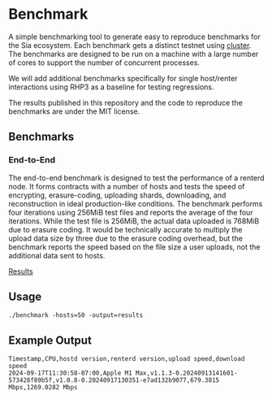 # Benchmark

A simple benchmarking tool to generate easy to reproduce benchmarks for the Sia ecosystem. Each benchmark gets a distinct testnet using [cluster](https://github.com/SiaFoundation/cluster). The benchmarks are designed to be run on a machine with a large number of cores to support the number of concurrent processes.

We will add additional benchmarks specifically for single host/renter interactions using RHP3 as a baseline for testing regressions.

The results published in this repository and the code to reproduce the benchmarks are under the MIT license.

## Benchmarks

### End-to-End

The end-to-end benchmark is designed to test the performance of a renterd node. It forms contracts with a number of hosts and tests the speed of encrypting, erasure-coding, uploading shards, downloading, and reconstruction in ideal production-like conditions. The benchmark performs four iterations using 256MiB test files and reports the average of the four iterations. While the test file is 256MiB, the actual data uploaded is 768MiB due to erasure coding. It would be technically accurate to multiply the upload data size by three due to the erasure coding overhead, but the benchmark reports the speed based on the file size a user uploads, not the additional data sent to hosts.

[Results](results/e2e.csv)

## Usage

```
./benchmark -hosts=50 -output=results
```

## Example Output

```csv
Timestamp,CPU,hostd version,renterd version,upload speed,download speed
2024-09-17T11:30:58-07:00,Apple M1 Max,v1.1.3-0.20240913141601-573428f89b5f,v1.0.8-0.20240917130351-e7ad132b9077,679.3815 Mbps,1269.0282 Mbps
```